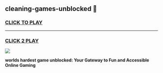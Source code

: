 
## cleaning-games-unblocked 👋
<h3>
<a href="https://premium.freeplayer.one?title=cleaning-games-unblocked&ref=14F">CLICK TO PLAY</a></h3>
<hr>

<h3>
<a href="https://premium.freeplayer.one?title=cleaning-games-unblocked&ref=14F">CLICK 2 PLAY</a>
  
</h3>

<a href="https://premium.freeplayer.one?title=cleaning-games-unblocked&ref=12F/"><img src="https://clearcache.store/games.png"></a>


**worlds hardest game unblocked: Your Gateway to Fun and Accessible Online Gaming**
